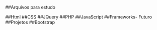##Arquivos para estudo

##Html
##CSS
##JQuery
##PHP
##JavaScript
##Frameworks- Futuro
##Projetos
##Bootstrap